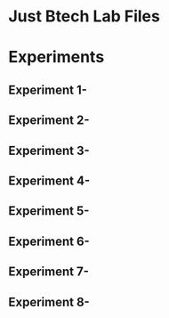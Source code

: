 # Just Btech Lab Files

# Experiments
## Experiment 1-
## Experiment 2-
## Experiment 3-
## Experiment 4-
## Experiment 5-
## Experiment 6-
## Experiment 7-
## Experiment 8-